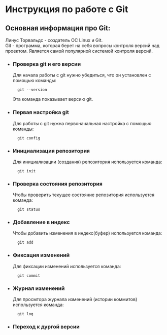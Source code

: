 # **Инструкция по работе с Git**

## **Основная информация про Git:**

Линус Торвальдс - создатель ОС Linux и Git.     
Git - программа, которая берет на себя вопросы контроля версий над проектом. Является самой популярной системой контроля версий.

* ### Проверка git и его версии
    
    Для начала работы с git нужно убедиться, что он установлен с помощью команды:
        
        git --version
    
    Эта команда показывает версию git.

* ### Первая настройка git

    Для работы с git нужна первоначальная настройка с помощью команды:

        git config
    
* ### Инициализация репозитория 

    Для инициализации (создания) репозитория используется команда:

        git init

* ### Проверка состояния репозитория

    Чтобы проверить текущее состояние репозитория используется команда:

        git status

* ### Добавление в индекс
    
    Чтобы добавить изменения в индекс(буфер) используется команда:

        git add

* ### Фиксация изменений

    Для фиксации изменений используется команда:

        git commit

* ### Журнал изменений
    
    Для просмтора журнала изменений (истории коммитов) используется команда:

        git log
        
* ### Переход к дургой версии


